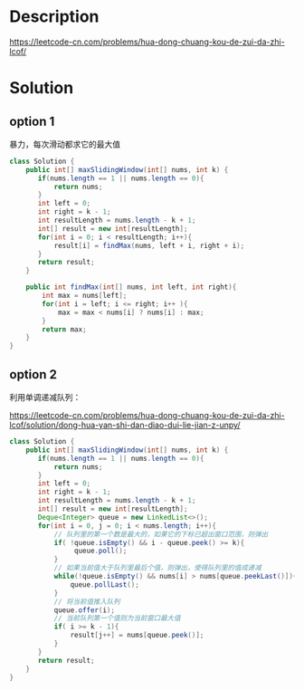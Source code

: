 # Description

https://leetcode-cn.com/problems/hua-dong-chuang-kou-de-zui-da-zhi-lcof/



# Solution

## option 1

暴力，每次滑动都求它的最大值

```java
class Solution {
    public int[] maxSlidingWindow(int[] nums, int k) {
       if(nums.length == 1 || nums.length == 0){
           return nums;
       }
       int left = 0;
       int right = k - 1;
       int resultLength = nums.length - k + 1;
       int[] result = new int[resultLength];
       for(int i = 0; i < resultLength; i++){
           result[i] = findMax(nums, left + i, right + i);
       }
       return result;
    }

    public int findMax(int[] nums, int left, int right){
        int max = nums[left];
        for(int i = left; i <= right; i++ ){
            max = max < nums[i] ? nums[i] : max;
        }
        return max;
    }
}
```

## option 2

利用单调递减队列：

https://leetcode-cn.com/problems/hua-dong-chuang-kou-de-zui-da-zhi-lcof/solution/dong-hua-yan-shi-dan-diao-dui-lie-jian-z-unpy/



```java
class Solution {
    public int[] maxSlidingWindow(int[] nums, int k) {
       if(nums.length == 1 || nums.length == 0){
           return nums;
       }
       int left = 0;
       int right = k - 1;
       int resultLength = nums.length - k + 1;
       int[] result = new int[resultLength];
       Deque<Integer> queue = new LinkedList<>();
       for(int i = 0, j = 0; i < nums.length; i++){
           // 队列里的第一个数是最大的，如果它的下标已超出窗口范围，则弹出
           if( !queue.isEmpty() && i - queue.peek() >= k){
                queue.poll();
           }
           // 如果当前值大于队列里最后个值，则弹出，使得队列里的值成递减
           while(!queue.isEmpty() && nums[i] > nums[queue.peekLast()]){
               queue.pollLast();
           }
           // 将当前值推入队列
           queue.offer(i);
           // 当前队列第一个值则为当前窗口最大值
           if( i >= k - 1){
               result[j++] = nums[queue.peek()];
           }
       }
       return result;
    }
}
```

